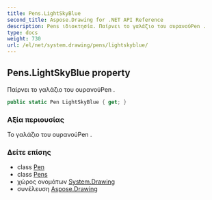 ```yaml
---
title: Pens.LightSkyBlue
second_title: Aspose.Drawing for .NET API Reference
description: Pens ιδιοκτησία. Παίρνει το γαλάζιο του ουρανούPen .
type: docs
weight: 730
url: /el/net/system.drawing/pens/lightskyblue/
---
```

## Pens.LightSkyBlue property

Παίρνει το γαλάζιο του ουρανούPen .

```csharp
public static Pen LightSkyBlue { get; }
```

### Αξία περιουσίας

Το γαλάζιο του ουρανούPen .

### Δείτε επίσης

* class [Pen](../../pen/)
* class [Pens](../)
* χώρος ονομάτων [System.Drawing](../../pens/)
* συνέλευση [Aspose.Drawing](../../../)


